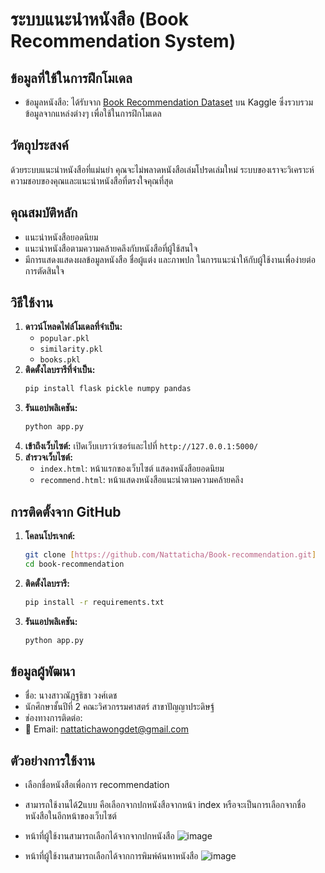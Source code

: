 # ระบบแนะนำหนังสือ (Book Recommendation System)

## ข้อมูลที่ใช้ในการฝึกโมเดล

* ข้อมูลหนังสือ: ได้รับจาก [Book Recommendation Dataset](https://www.kaggle.com/datasets/arashnic/book-recommendation-dataset) บน Kaggle ซึ่งรวบรวมข้อมูลจากแหล่งต่างๆ เพื่อใช้ในการฝึกโมเดล

## วัตถุประสงค์

ด้วยระบบแนะนำหนังสือที่แม่นยำ คุณจะไม่พลาดหนังสือเล่มโปรดเล่มใหม่ ระบบของเราจะวิเคราะห์ความชอบของคุณและแนะนำหนังสือที่ตรงใจคุณที่สุด

## คุณสมบัติหลัก

* แนะนำหนังสือยอดนิยม
* แนะนำหนังสือตามความคล้ายคลึงกับหนังสือที่ผู้ใช้สนใจ
* มีการแสดงแสดงผลข้อมูลหนังสือ ชื่อผู้แต่ง และภาพปก ในการแนะนำให้กับผู้ใช้งานเพื่อง่ายต่อการตัดสินใจ

## วิธีใช้งาน

1.  **ดาวน์โหลดไฟล์โมเดลที่จำเป็น:**
    * `popular.pkl`
    * `similarity.pkl`
    * `books.pkl`
2.  **ติดตั้งไลบรารีที่จำเป็น:**
    ```bash
    pip install flask pickle numpy pandas
    ```
3.  **รันแอปพลิเคชัน:**
    ```bash
    python app.py
    ```
4.  **เข้าถึงเว็บไซต์:** เปิดเว็บเบราว์เซอร์และไปที่ `http://127.0.0.1:5000/`
5.  **สำรวจเว็บไซต์:**
    * `index.html`: หน้าแรกของเว็บไซต์ แสดงหนังสือยอดนิยม
    * `recommend.html`: หน้าแสดงหนังสือแนะนำตามความคล้ายคลึง

## การติดตั้งจาก GitHub

1.  **โคลนโปรเจกต์:**
    ```bash
    git clone [https://github.com/Nattaticha/Book-recommendation.git]
    cd book-recommendation
    ```
2.  **ติดตั้งไลบรารี:**
    ```bash
    pip install -r requirements.txt
    ```
3.  **รันแอปพลิเคชัน:**
    ```bash
    python app.py
    ```

## ข้อมูลผู้พัฒนา
   * ชื่อ: นางสาวณัฏฐธิชา วงศ์เดช
   * นักศึกษาชั้นปีที่ 2 คณะวิศวกรรมศาสตร์ สาขาปัญญาประดิษฐ์
   * ช่องทางการติดต่อ:
   * 📧 Email: nattatichawongdet@gmail.com


## ตัวอย่างการใช้งาน
* เลือกชื่อหนังสือเพื่อการ recommendation
* สามารถใช้งานได้2แบบ คือเลือกจากปกหนังสือจากหน้า index หรือจะเป็นการเลือกจากชื่อหนังสือในอีกหน้าของเว็บไซต์

* หน้าที่ผู้ใช้งานสามารถเลือกได้จากจากปกหนังสือ
![image](https://github.com/user-attachments/assets/d22a3185-39fb-432b-8fa8-ab0ad26393c4)

* หน้าที่ผู้ใช้งานสามารถเลือกได้จากการพิมพ์ค้นหาหนังสือ
![image](https://github.com/user-attachments/assets/3e3e06c8-78e8-4791-bf81-c138e62d279a)

  
